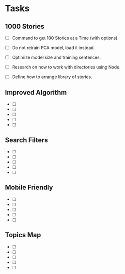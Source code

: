 # Tasks

## 1000 Stories
- [ ] Command to get 100 Stories at a Time (with options).
- [ ] Do not retrain PCA model, load it instead.
- [ ] Optimize model size and training sentences.
- [ ] Research on how to work with directories using Node.
- [ ] Define how to arrange library of stories.


## Improved Algorithm
- [ ] 
- [ ] 
- [ ] 
- [ ] 
- [ ] 


## Search Filters
- [ ] 
- [ ] 
- [ ] 
- [ ] 
- [ ] 


## Mobile Friendly
- [ ] 
- [ ] 
- [ ] 
- [ ] 
- [ ] 


## Topics Map
- [ ] 
- [ ] 
- [ ] 
- [ ] 
- [ ] 

